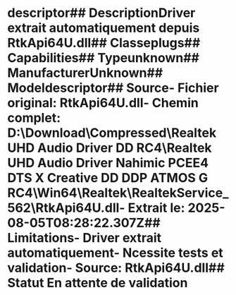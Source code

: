 # descriptor##  DescriptionDriver extrait automatiquement depuis RtkApi64U.dll##  Classeplugs##  Capabilities##  Typeunknown##  ManufacturerUnknown##  Modeldescriptor##  Source- **Fichier original**: RtkApi64U.dll- **Chemin complet**: D:\Download\Compressed\Realtek UHD Audio Driver DD RC4\Realtek UHD Audio Driver Nahimic PCEE4 DTS X Creative DD DDP ATMOS G RC4\Win64\Realtek\RealtekService_562\RtkApi64U.dll- **Extrait le**: 2025-08-05T08:28:22.307Z##  Limitations- Driver extrait automatiquement- Ncessite tests et validation- Source: RtkApi64U.dll##  Statut En attente de validation